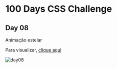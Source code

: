 # 100 Days CSS Challenge
## Day 08
Animação estelar

Para visualizar, [clique aqui](https://renatabc.github.io/Day08CSS/)

![day08](https://user-images.githubusercontent.com/93830634/193677328-7dca4248-baf0-449a-8937-32234d491b25.png)

